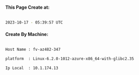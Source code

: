 
   
#### This Page Create at:

```bash

2023-10-17 - 05:39:57 UTC

```

#### Create By Machine:

```bash

Host Name : fv-az482-347

platform  : Linux-6.2.0-1012-azure-x86_64-with-glibc2.35

Ip Local  : 10.1.174.13

```


